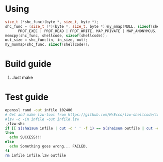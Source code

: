 Using
======================================
```C
size_t (*shc_func)(byte *, size_t, byte *);
shc_func = (size_t (*)(byte *, size_t, byte *))my_mmap(NULL, sizeof(shellcode), 
      PROT_EXEC | PROT_READ | PROT_WRITE, MAP_PRIVATE | MAP_ANONYMOUS, -1, 0);
memcpy(shc_func, shellcode, sizeof(shellcode));
out_size = shc_func(in, in_size, out);
my_munmap(shc_func, sizeof(shellcode));
```

Build guide
======================================
1) Just make

Test guide
======================================
```bash
openssl rand -out infile 102400
# Get and make lzw-tool from https://github.com/MrEcco/lzw-shellcode/tree/master/tool
#lzw -c -in infile -out infile.lzw
./lzw-shc
if [[ $(sha1sum infile | cut -d ' ' -f 1) == $(sha1sum outfile | cut -d ' ' -f 1) ]]
then
  echo SUCCESS!!!
else
  echo Something goes wrong... FAILED.
fi
rm infile infile.lzw outfile
```

